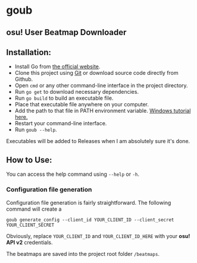 # goub

## osu! User Beatmap Downloader

## Installation:

- Install Go from [the official website](https://go.dev/).
- Clone this project using [Git](https://git-scm.com/) or download source code directly from Github.
- Open `cmd` or any other command-line interface in the project directory.
- Run `go get` to download necessary dependencies.
- Run `go build` to build an executable file.
- Place that executable file anywhere on your computer.
- Add the path to that file in PATH environment
  variable. [Windows tutorial here.](https://stackoverflow.com/questions/44272416/how-to-add-a-folder-to-path-environment-variable-in-windows-10-with-screensho)
- Restart your command-line interface.
- Run `goub --help`.

Executables will be added to Releases when I am absolutely sure it's done.

## How to Use:

You can access the help command using `--help` or `-h`.

### Configuration file generation

Configuration file generation is fairly straightforward. The following command will create a

```goub generate_config --client_id YOUR_CLIENT_ID --client_secret YOUR_CLIENT_SECRET```

Obviously, replace `YOUR_CLIENT_ID` and `YOUR_CLIENT_ID_HERE` with your **osu! API v2** credentials.

The beatmaps are saved into the project root folder `/beatmaps`.

